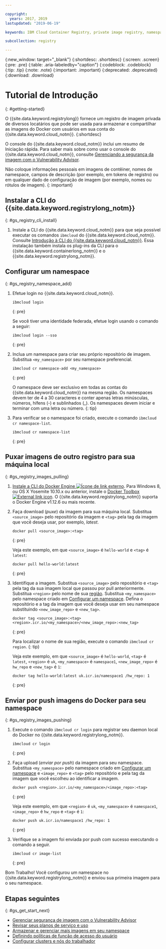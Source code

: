 ```yaml
---

copyright:
  years: 2017, 2019
lastupdated: "2019-06-19"

keywords: IBM Cloud Container Registry, private image registry, namespaces, image security, cli, namespaces, tutorial, Docker, images, registry

subcollection: registry

---
```


{:new_window: target="_blank"}
{:shortdesc: .shortdesc}
{:screen: .screen}
{:pre: .pre}
{:table: .aria-labeledby="caption"}
{:codeblock: .codeblock}
{:tip: .tip}
{:note: .note}
{:important: .important}
{:deprecated: .deprecated}
{:download: .download}

# Tutorial de Introdução
{: #getting-started}

O {{site.data.keyword.registrylong}} fornece um registro de imagem privada de diversos locatários que pode ser usada para armazenar e compartilhar as imagens do Docker com usuários em sua conta do {{site.data.keyword.cloud_notm}}.
{:shortdesc}

O console do {{site.data.keyword.cloud_notm}} inclui um resumo de Iniciação rápida. Para saber mais sobre como usar o console do {{site.data.keyword.cloud_notm}}, consulte [Gerenciando a segurança da imagem com o Vulnerability Advisor](/docs/services/va?topic=va-va_index).

Não coloque informações pessoais em imagens de contêiner, nomes de namespace, campos de descrição (por exemplo, em tokens de registro) ou em qualquer dado de configuração de imagem (por
exemplo, nomes ou rótulos de imagem).
{: important}

## Instalar a CLI do {{site.data.keyword.registrylong_notm}}
{: #gs_registry_cli_install}

1. Instale a CLI do {{site.data.keyword.cloud_notm}} para que seja possível executar os comandos `ibmcloud` do {{site.data.keyword.cloud_notm}}. Consulte [Introdução à CLI do {{site.data.keyword.cloud_notm}}](/docs/cli?topic=cloud-cli-getting-started). Essa instalação também instala os plug-ins da CLI para o {{site.data.keyword.containerlong_notm}} e o {{site.data.keyword.registrylong_notm}}.

## Configurar um namespace
{: #gs_registry_namespace_add}

1. Efetue login no {{site.data.keyword.cloud_notm}}.

   ```
   ibmcloud login
   ```
   {: pre}

   Se você tiver uma identidade federada, efetue login usando o comando a seguir:

   ```
   ibmcloud login --sso
   ```
   {: pre}

2. Inclua um namespace para criar seu próprio repositório de imagem. Substitua `<my_namespace>` por seu namespace preferencial.

   ```
   ibmcloud cr namespace-add <my_namespace>
   ```
   {: pre}

   O namespace deve ser exclusivo em todas as contas do {{site.data.keyword.cloud_notm}} na mesma região. Os namespaces devem ter de 4 a 30 caracteres e conter apenas letras minúsculas, números, hífens (-) e sublinhados (_). Os namespaces devem iniciar e terminar com uma letra ou número.
   {: tip}

3. Para verificar se o namespace foi criado, execute o comando `ibmcloud cr namespace-list`.

   ```
   ibmcloud cr namespace-list
   ```
   {: pre}

## Puxar imagens de outro registro para sua máquina local
{: #gs_registry_images_pulling}

1. [Instale a CLI do Docker Engine ![Ícone de link externo](../../icons/launch-glyph.svg "Ícone de link externo")](https://www.docker.com/products/container-runtime#/download). Para Windows 8, ou OS X Yosemite 10.10.x ou anterior, instale o [Docker Toolbox ![External link icon](../../icons/launch-glyph.svg "External link icon")](https://docs.docker.com/toolbox/). O {{site.data.keyword.registrylong_notm}} suporta o Docker Engine v1.12.6 ou mais recente.

2. Faça download (_puxe_) da imagem para sua máquina local. Substitua `<source_image>` pelo repositório da imagem e `<tag>` pela tag da imagem que você deseja usar, por exemplo, _latest_.

   ```
   docker pull <source_image>:<tag>
   ```
   {: pre}

   Veja este exemplo, em que `<source_image>` é `hello-world` e `<tag>` é `latest`:

   ```
   docker pull hello-world:latest
   ```
   {: pre}

3. Identifique a imagem. Substitua `<source_image>` pelo repositório e `<tag>` pela tag da sua imagem local que passou por pull anteriormente. Substitua `<region>` pelo nome de sua [região](/docs/services/Registry?topic=registry-registry_overview#registry_regions). Substitua `<my_namespace>` pelo namespace criado em [Configurar um namespace](#gs_registry_namespace_add). Defina o repositório e a tag da imagem que você deseja usar em seu namespace substituindo `<new_image_repo>` e `<new_tag>`.

   ```
   docker tag <source_image>:<tag> <region>.icr.io/<my_namespace>/<new_image_repo>:<new_tag>
   ```
   {: pre}

   Para localizar o nome de sua região, execute o comando `ibmcloud cr region`.
   {: tip}

   Veja este exemplo, em que `<source_image>` é `hello-world`, `<tag>` é `latest`, `<region>` é `uk`, `<my_namespace>` é `namespace1`, `<new_image_repo>` é `hw_repo` e `<new_tag>` é `1`:

   ```
   docker tag hello-world:latest uk.icr.io/namespace1 /hw_repo: 1
   ```
   {: pre}

## Enviar por push imagens do Docker para seu namespace
{: #gs_registry_images_pushing}

1. Execute o comando `ibmcloud cr login` para registrar seu daemon local do Docker no {{site.data.keyword.registrylong_notm}}.

   ```
   ibmcloud cr login
   ```
   {: pre}

2. Faça upload (_enviar por push_) da imagem para seu namespace. Substitua `<my_namespace>` pelo namespace criado em [Configurar um namespace](#gs_registry_namespace_add) e `<image_repo>` e `<tag>` pelo repositório e pela tag da imagem que você escolheu ao identificar a imagem.

   ```
   docker push <region>.icr.io/<my_namespace>/<image_repo>:<tag>
   ```
   {: pre}
   
   Veja este exemplo, em que `<region>` é `uk`, `<my_namespace>` é `namespace1`, `<image_repo>` é `hw_repo` e `<tag>` é `1`:

   ```
   docker push uk.icr.io/namespace1 /hw_repo: 1
   ```
   {: pre}

3. Verifique se a imagem foi enviada por push com sucesso executando o comando a seguir.

   ```
   ibmcloud cr image-list
   ```
   {: pre}

Bom Trabalho! Você configurou um namespace no {{site.data.keyword.registrylong_notm}} e enviou sua primeira imagem para o seu namespace.

## Etapas seguintes
{: #gs_get_start_next}

- [Gerenciar segurança de imagem com o Vulnerability Advisor](/docs/services/va?topic=va-va_index)
- [Revisar seus planos de serviço e uso](/docs/services/Registry?topic=registry-registry_overview#registry_plans)
- [Armazenar e gerenciar mais imagens em seu namespace](/docs/services/Registry?topic=registry-registry_images_)
- [Definindo políticas de função de acesso do usuário](/docs/services/Registry?topic=registry-user#user)
- [Configurar clusters e nós do trabalhador](/docs/containers?topic=containers-clusters#clusters)
